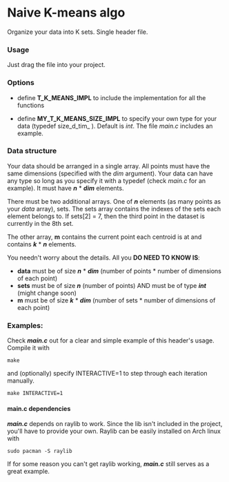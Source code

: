 # Naive K-means algo
Organize your data into K sets. Single header file.

### Usage
Just drag the file into your project. 

### Options
 - define **T_K_MEANS_IMPL** to include the implementation for all the functions

 - define **MY_T_K_MEANS_SIZE_IMPL** to specify your own type for your data (typedef size_d_tim_ <your-type>). 
 Default is _int_. The file _main.c_ includes an example.


### Data structure
Your data should be arranged in a single array. All points must have the same dimensions (specified with the _dim_ argument).
Your data can have any type so long as you specify it with a typedef (check _main.c_ for an example).
It must have **_n_** * **_dim_** elements.

There must be two additional arrays. One of **_n_** elements (as many points as your _data_ array), sets.
The sets array contains the indexes of the sets each element belongs to.
If sets[2] = 7, then the third point in the dataset is currently in the 8th set.

The other array, **m** contains the current point each centroid is at and contains **_k_** * **_n_** elements.

You needn't worry about the details.
All you **DO NEED TO KNOW IS**:
 - **data** must be of size **_n_** * **_dim_** (number of points * number of dimensions of each point)
 - **sets** must be of size **_n_** (number of points) AND must be of type **_int_** (might change soon)
 - **m** must be of size **_k_** * **_dim_** (number of sets * number of dimensions of each point)

### Examples:

Check **_main.c_** out for a clear and simple example of this header's usage.
Compile it with 
```
make
```
and (optionally) specify INTERACTIVE=1 to step through each iteration manually.
```
make INTERACTIVE=1
```

#### main.c dependencies
**_main.c_** depends on raylib to work. Since the lib isn't included in the project, you'll have to provide your own.
Raylib can be easily installed on Arch linux with 
```
sudo pacman -S raylib
```

If for some reason you can't get raylib working, **_main.c_** still serves as a great example.
